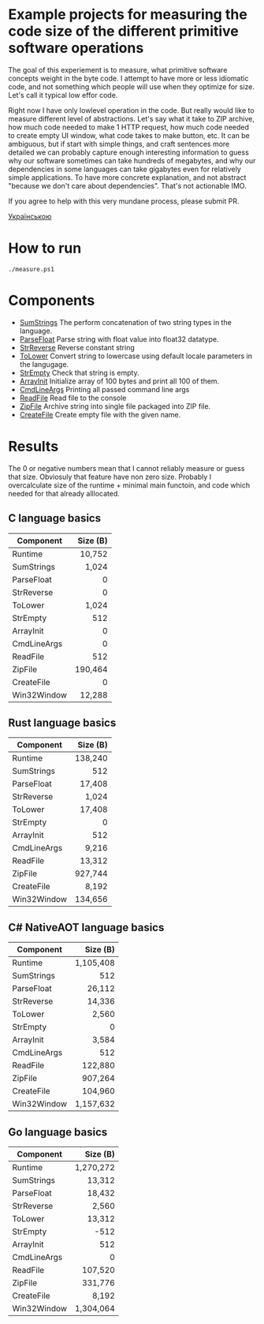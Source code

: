 Example projects for measuring the code size of the different primitive software operations
==========================

The goal of this experiement is to measure, what primitive software concepts weight in the byte code.
I attempt to have more or less idiomatic code, and not something which people will use when they optimize for size.
Let's call it typical low effor code.

Right now I have only lowlevel operation in the code. But really would like to measure different level of abstractions.
Let's say what it take to ZIP archive, how much code needed to make 1 HTTP request, how much code needed to create empty UI window,
what code takes to make button, etc. It can be ambiguous, but if start with simple things, and craft sentences more detailed we can 
probably capture enough interesting information to guess why our software sometimes can take hundreds of megabytes, and why 
our dependencies in some languages can take gigabytes even for relatively simple applications. To have more concrete explanation, 
and not abstract "because we don't care about dependencies". That's not actionable IMO.

If you agree to help with this very mundane process, please submit PR.

[Українською](./README_uk.md)

# How to run
```
./measure.ps1
```

# Components

- [SumStrings](./sum_strings) The perform concatenation of two string types in the language.
- [ParseFloat](./parse_float) Parse string with float value into float32 datatype.
- [StrReverse](./strreverse) Reverse constant string
- [ToLower](./tolower) Convert string to lowercase using default locale parameters in the langugage.
- [StrEmpty](./strempty) Check that string is empty.
- [ArrayInit](./arrayinit) Initialize array of 100 bytes and print all 100 of them.
- [CmdLineArgs](./cmdlineargs) Printing all passed command line args
- [ReadFile](./readfile) Read file to the console
- [ZipFile](./archivefile) Archive string into single file packaged into ZIP file.
- [CreateFile](./createfile) Create empty file with the given name.

# Results

The 0 or negative numbers mean that I cannot reliably measure or guess that size. 
Obviosuly that feature have non zero size. Probably I overcalculate size of the runtime + minimal main functoin, and code which needed for that already alllocated.

## C language basics
| Component    | Size (B) |
| ------------ | -----: |
| Runtime    | 10,752 |
| SumStrings | 1,024 |
| ParseFloat | 0 |
| StrReverse | 0 |
| ToLower    | 1,024 |
| StrEmpty   | 512 |
| ArrayInit  | 0 |
| CmdLineArgs| 0 |
| ReadFile   | 512 |
| ZipFile    | 190,464 |
| CreateFile | 0 |
| Win32Window| 12,288 |

## Rust language basics
| Component    | Size (B) |
| ------------ | -----: |
| Runtime    | 138,240 |
| SumStrings | 512 |
| ParseFloat | 17,408 |
| StrReverse | 1,024 |
| ToLower    | 17,408 |
| StrEmpty   | 0 |
| ArrayInit  | 512 |
| CmdLineArgs| 9,216 |
| ReadFile   | 13,312 |
| ZipFile    | 927,744 |
| CreateFile | 8,192 |
| Win32Window| 134,656 |

## C# NativeAOT language basics
| Component    | Size (B) |
| ------------ | -----: |
| Runtime    | 1,105,408 |
| SumStrings | 512 |
| ParseFloat | 26,112 |
| StrReverse | 14,336 |
| ToLower    | 2,560 |
| StrEmpty   | 0 |
| ArrayInit  | 3,584 |
| CmdLineArgs| 512 |
| ReadFile   | 122,880 |
| ZipFile    | 907,264 |
| CreateFile | 104,960 |
| Win32Window| 1,157,632 |

## Go language basics
| Component    | Size (B) |
| ------------ | -----: |
| Runtime    | 1,270,272 |
| SumStrings | 13,312 |
| ParseFloat | 18,432 |
| StrReverse | 2,560 |
| ToLower    | 13,312 |
| StrEmpty   | -512 |
| ArrayInit  | 512 |
| CmdLineArgs| 0 |
| ReadFile   | 107,520 |
| ZipFile    | 331,776 |
| CreateFile | 8,192 |
| Win32Window| 1,304,064 |
